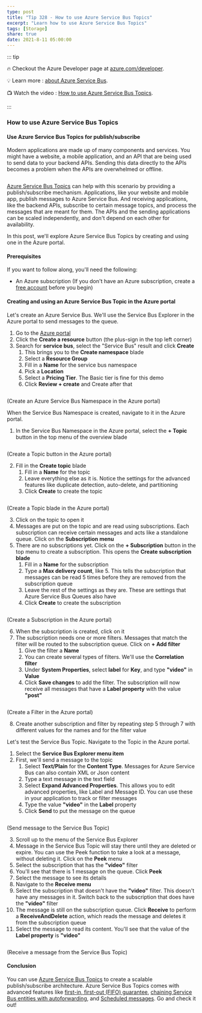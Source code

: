 ```yaml
---
type: post
title: "Tip 328 - How to use Azure Service Bus Topics"
excerpt: "Learn how to use Azure Service Bus Topics"
tags: [Storage]
share: true
date: 2021-8-11 05:00:00
---
```


::: tip 

:fire: Checkout the Azure Developer page at [azure.com/developer](https://azure.com/developer?WT.mc_id=azure-azuredevtips-azureappsdev).

:bulb: Learn more : [about Azure Service Bus](https://docs.microsoft.com/azure/service-bus-messaging/service-bus-messaging-overview?WT.mc_id=docs-azuredevtips-azureappsdev). 

:tv: Watch the video : [How to use Azure Service Bus Topics](https://youtu.be/kfjUSibSico?WT.mc_id=youtube-azuredevtips-azureappsdev).

:::

### How to use Azure Service Bus Topics

#### Use Azure Service Bus Topics for publish/subscribe  
Modern applications are made up of many components and services. You might have a website, a mobile application, and an API that are being used to send data to your backend APIs. Sending this data directly to the APIs becomes a problem when the APIs are overwhelmed or offline. 

<img :src="$withBase('/files/111topic.png')">

[Azure Service Bus Topics](https://docs.microsoft.com/azure/service-bus-messaging/service-bus-queues-topics-subscriptions?WT.mc_id=docs-azuredevtips-azureappsdev#topics-and-subscriptions) can help with this scenario by providing a publish/subscribe mechanism. Applications, like your website and mobile app, publish messages to Azure Service Bus. And receiving applications, like the backend APIs, subscribe to certain message topics, and process the messages that are meant for them. The APIs and the sending applications can be scaled independently, and don't depend on each other for availability.

In this post, we'll explore Azure Service Bus Topics by creating and using one in the Azure portal.

#### Prerequisites
If you want to follow along, you'll need the following:
* An Azure subscription (If you don't have an Azure subscription, create a [free account](https://azure.microsoft.com/free/?WT.mc_id=azure-azuredevtips-azureappsdev) before you begin)

#### Creating and using an Azure Service Bus Topic in the Azure portal
Let's create an Azure Service Bus. We'll use the Service Bus Explorer in the Azure portal to send messages to the queue.

1. Go to the [Azure portal](https://portal.azure.com/?WT.mc_id=azure-azuredevtips-azureappsdev)
2. Click the **Create a resource** button (the plus-sign in the top left corner) 
3. Search for **service bus**, select the "Service Bus" result and click **Create**
   1. This brings you to the **Create namespace** blade
   2. Select a **Resource Group**
   3. Fill in a **Name** for the service bus namespace
   4. Pick a **Location**
   5. Select a **Pricing Tier**. The Basic tier is fine for this demo
   6. Click **Review + create** and Create after that

<img :src="$withBase('/files/111create1.png')">

(Create an Azure Service Bus Namespace in the Azure portal)

When the Service Bus Namespace is created, navigate to it in the Azure portal.

1. In the Service Bus Namespace in the Azure portal, select the **+ Topic** button in the top menu of the overview blade

<img :src="$withBase('/files/111create2.png')" width="75%">

(Create a Topic button in the Azure portal)

2. Fill in the **Create topic** blade
   1. Fill in a **Name** for the topic
   2. Leave everything else as it is. Notice the settings for the advanced features like duplicate detection, auto-delete, and partitioning
   3. Click **Create** to create the topic

<img :src="$withBase('/files/111create3.png')" width="75%">

(Create a Topic blade in the Azure portal)

3. Click on the topic to open it
4. Messages are put on the topic and are read using subscriptions. Each subscription can receive certain messages and acts like a standalone queue. Click on the **Subscription menu**
5. There are no subscriptions yet. Click on the **+ Subscription** button in the top menu to create a subscription. This opens the **Create subscription blade**
   1. Fill in a **Name** for the subscription
   2. Type a **Max delivery count**, like 5. This tells the subscription that messages can be read 5 times before they are removed from the subscription queue
   3. Leave the rest of the settings as they are. These are settings that Azure Service Bus Queues also have
   4. Click **Create** to create the subscription   

<img :src="$withBase('/files/111create4.png')">

(Create a Subscription in the Azure portal)

6. When the subscription is created, click on it
7. The subscription needs one or more filters. Messages that match the filter will be routed to the subscription queue. Click on **+ Add filter**
   1. Give the filter a **Name**
   2. You can create several types of filters. We'll use the **Correlation filter**
   3. Under **System Properties**, select **label** for **Key**, and type **"video"** in **Value**
   4. Click **Save changes** to add the filter. The subscription will now receive all messages that have a **Label property** with the value **"post"**

<img :src="$withBase('/files/111create5.png')">

(Create a Filter in the Azure portal)

8. Create another subscription and filter by repeating step 5 through 7 with different values for the names and for the filter value

Let's test the Service Bus Topic. Navigate to the Topic in the Azure portal.

1. Select the **Service Bus Explorer menu item**
2. First, we'll send a message to the topic
   1. Select **Text/Plain** for the **Content Type**. Messages for Azure Service Bus can also contain XML or Json content
   2. Type a text message in the text field
   3. Select **Expand Advanced Properties**. This allows you to edit advanced properties, like Label and Message ID. You can use these in your application to track or filter messages
   4. Type the value **"video"** in the **Label** property
   5. Click **Send** to put the message on the queue

<img :src="$withBase('/files/111result1.png')" width="75%">

(Send message to the Service Bus Topic)

3. Scroll up to the menu of the Service Bus Explorer
4. Message in the Service Bus Topic will stay there until they are deleted or expire. You can use the Peek function to take a look at a message, without deleting it. Click on the **Peek** menu
5. Select the subscription that has the **"video"** filter
6. You'll see that there is 1 message on the queue. Click **Peek**
7. Select the message to see its details
8. Navigate to the **Receive menu**
9. Select the subscription that doesn't have the **"video"** filter. This doesn't have any messages in it. Switch back to the subscription that does have the **"video"** filter
10. The message is still on the subscription queue. Click **Receive** to perform a **ReceiveAndDelete** action, which reads the message and deletes it from the subscription queue
11. Select the message to read its content. You'll see that the value of the **Label property** is **"video"**

<img :src="$withBase('/files/111result2.png')">

(Receive a message from the Service Bus Topic)

#### Conclusion
You can use [Azure Service Bus Topics](https://docs.microsoft.com/azure/service-bus-messaging/service-bus-queues-topics-subscriptions?WT.mc_id=docs-azuredevtips-azureappsdev#topics-and-subscriptions) to create a scalable publish/subscribe architecture. Azure Service Bus Topics comes with advanced features like [first-in, first-out (FIFO) guarantee](https://docs.microsoft.com/azure/service-bus-messaging/message-sessions?WT.mc_id=docs-azuredevtips-azureappsdev), [chaining Service Bus entities with autoforwarding](https://docs.microsoft.com/azure/service-bus-messaging/service-bus-auto-forwarding?WT.mc_id=docs-azuredevtips-azureappsdev), and [Scheduled messages](https://docs.microsoft.com/azure/service-bus-messaging/message-sequencing#scheduled-messages?WT.mc_id=docs-azuredevtips-azureappsdev). Go and check it out!